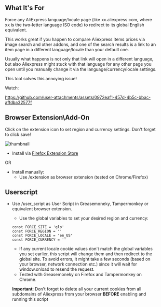 
## What It's For

Force any AliExpress language/locale page (like xx.aliexpress.com, where xx is the two-letter language ISO code) to redirect to its global English equivalent.

This works great if you happen to compare Aliexpress items prices via image search and other addons, and one of the search results
is a link to an item page in a different language/locale than your default one. 

Usually what happens is not only that link will open in a different language, but also Aliexpress
might stuck with that language for any other page you open until you manually change it via the language/currency/locale settings. 

This tool solves this annoying issue! 


Watch:


https://github.com/user-attachments/assets/0972eaf1-457d-4b5c-bbac-affdba32577f



## Browser Extension\Add-On


Click on the extension icon to set region and currency settings. Don't forget to click save!

![thumbnail](https://github.com/user-attachments/assets/b9df4f26-9759-4181-866c-9eaccf0b9d4f)


* Install via [Firefox Extension Store](https://addons.mozilla.org/en-GB/firefox/addon/aliexpress-language-enforcer/)

OR

* Install manually:
  * Use /extension as browser extension (tested on Chrome/Firefox)


## Userscript

* Use /user_script as User Script in Greasemoneky, Tampermonkey or equivalent browser extension.
  * Use the global variables to set your desired region and currency:
  ```
  const FORCE_SITE = 'glo'
  const FORCE_REGION = ''
  const FORCE_LOCALE = 'en_US'
  const FORCE_CURRENCY = ''
  ```
  * If any current locale cookie values don't match the global variables you set earlier, this script will change them and then redirect to the global site. To avoid errors, it might take a few seconds (based on your browser, network connection etc.) since it will wait for window.onload to resend the request.
  * Tested with Greasemoneky on Firefox and Tampermonkey on Chrome.


  **Important**: Don't forget to delete all your current cookies from all subdomains of Aliexpress from your browser **BEFORE** enabling and running this script

